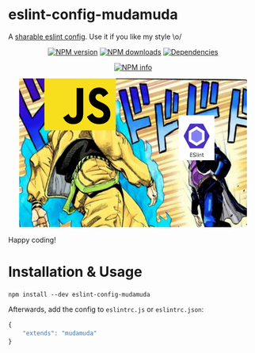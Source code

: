 # eslint-config-mudamuda
A [sharable eslint config](https://eslint.org/docs/developer-guide/shareable-configs.html). Use it if you like my style \o/

<div align="center">
	<p>
		<a href="https://www.npmjs.com/package/eslint-config-mudamuda"><img src="https://img.shields.io/npm/v/eslint-config-mudamuda.svg?maxAge=3600" alt="NPM version" /></a>
		<a href="https://www.npmjs.com/package/eslint-config-mudamuda"><img src="https://img.shields.io/npm/dt/eslint-config-mudamuda.svg?maxAge=3600" alt="NPM downloads" /></a>
		<a href="https://david-dm.org/iCrawl/eslint-config-mudamuda"><img src="https://david-dm.org/iCrawl/eslint-config-mudamuda/status.svg?maxAge=3600" alt="Dependencies" /></a>
	</p>
	<p>
		<a href="https://nodei.co/npm/eslint-config-mudamuda/"><img src="https://nodei.co/npm/eslint-config-mudamuda.png?downloads=true&stars=true" alt="NPM info" /></a>
	</p>
</div>

<p align="center">
  <img width="460" height="300" src="./banner.png">
</p>

Happy coding!
# Installation & Usage
`npm install --dev eslint-config-mudamuda`

Afterwards, add the config to `eslintrc.js` or `eslintrc.json`:
```js
{
	"extends": "mudamuda"
}
```